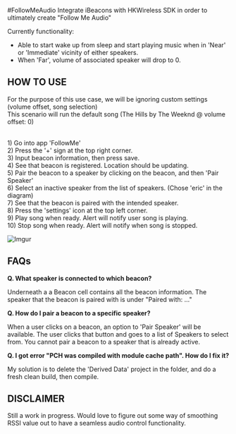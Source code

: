 #FollowMeAudio
Integrate iBeacons with HKWireless SDK in order to ultimately create "Follow Me Audio"

Currently functionality: 
- Able to start wake up from sleep and start playing music when in 'Near' or 'Immediate' vicinity of either speakers. 
- When 'Far', volume of associated speaker will drop to 0. 

HOW TO USE
----------

For the purpose of this use case, we will be ignoring custom settings (volume offset, song selection)
<br> This scenario will run the default song (The Hills by The Weeknd @ volume offset: 0)

<br> 1) Go into app 'FollowMe'
<br> 2) Press the '+' sign at the top right corner. 
<br> 3) Input beacon information, then press save.
<br> 4) See that beacon is registered. Location should be updating. 
<br> 5) Pair the beacon to a speaker by clicking on the beacon, and then 'Pair Speaker'
<br> 6) Select an inactive speaker from the list of speakers. (Chose 'eric' in the diagram)
<br> 7) See that the beacon is paired with the intended speaker.
<br> 8) Press the 'settings' icon at the top left corner.
<br> 9) Play song when ready. Alert will notify user song is playing. 
<br> 10) Stop song when ready. Alert will notify when song is stopped. 

![Imgur](http://i.imgur.com/7u7zRaw.png)

FAQs
----

<b> Q. What speaker is connected to which beacon? </b>

Underneath a a Beacon cell contains all the beacon information. The speaker that the beacon is paired with is under "Paired with: ..."

<b> Q. How do I pair a beacon to a specific speaker? </b>

When a user clicks on a beacon, an option to 'Pair Speaker' will be available. The user clicks that button and goes to a list of Speakers to select from. You cannot pair a beacon to a speaker that is already active. 

<b> Q. I got error "PCH was compiled with module cache path". How do I fix it? </b>

My solution is to delete the 'Derived Data' project in the folder, and do a fresh clean build, then compile.

DISCLAIMER
---------

Still a work in progress. Would love to figure out some way of smoothing RSSI value out to have a seamless audio control functionality. 
